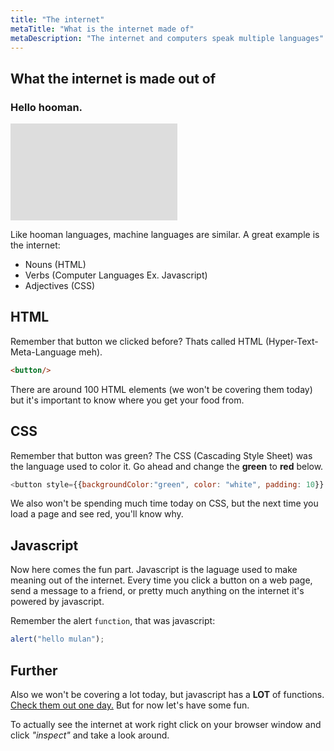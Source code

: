 ```yaml
---
title: "The internet"
metaTitle: "What is the internet made of"
metaDescription: "The internet and computers speak multiple languages"
---
```


## What the internet is made out of

### Hello hooman.

<div style="overflow: hidden;height:155px;width:280px;"><iframe src="https://giphy.com/embed/gLiF33BOqzscX1YWYO" width="267" height="480" frameBorder="0" class="giphy-embed"></iframe></div>

Like hooman languages, machine languages are similar. A great example is the internet:

- Nouns (HTML)
- Verbs (Computer Languages Ex. Javascript)
- Adjectives (CSS)

## HTML

Remember that button we clicked before? Thats called HTML (Hyper-Text-Meta-Language meh).
```html
<button/>
```

There are around 100 HTML elements (we won't be covering them today) but it's important to know where you get your food from.

## CSS

Remember that button was green? The CSS (Cascading Style Sheet) was the language used to color it. Go ahead and change the **green** to **red** below.

```javascript react-live=true
<button style={{backgroundColor:"green", color: "white", padding: 10}} onClick={() => alert('hello mulan')}>Try me</button>
```

We also won't be spending much time today on CSS, but the next time you load a page and see red, you'll know why.

## Javascript

Now here comes the fun part. Javascript is the laguage used to make meaning out of the internet. Every time you click a button on a web page, send a message to a friend, or pretty much anything on the internet it's powered by javascript. 

Remember the alert `function`, that was javascript:

```javascript
alert("hello mulan");
```

## Further

Also we won't be covering a lot today, but javascript has a **LOT** of functions. [Check them out one day.](https://developer.mozilla.org/en-US/docs/Web/JavaScript/Reference) But for now let's have some fun.

To actually see the internet at work right click on your browser window and click *"inspect"* and take a look around.

